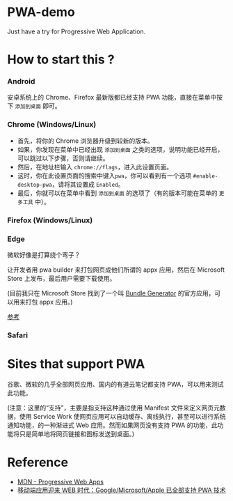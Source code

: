 # PWA-demo

Just have a try for Progressive Web Application.


# How to start this ?

### Android

安卓系统上的 Chrome、Firefox 最新版都已经支持 PWA 功能，直接在菜单中按下 `添加到桌面` 即可。

### Chrome (Windows/Linux)

- 首先，将你的 Chrome 浏览器升级到较新的版本。
- 如果，你发现在菜单中已经出现 `添加到桌面` 之类的选项，说明功能已经开启，可以跳过以下步骤，否则请继续。
- 然后，在地址栏输入 `chrome://flags`，进入此设置页面。
- 这时，你在此设置页面的搜索中键入`pwa`，你可以看到有一个选项 `#enable-desktop-pwa`，请将其设置成 `Enabled`。
- 最后，你就可以在菜单中看到 `添加到桌面` 的选项了（有的版本可能在菜单的 `更多工具` 中）。

### Firefox (Windows/Linux)

### Edge

微软好像是打算绕个弯子？

让开发者用 pwa builder 来打包网页成他们所谓的 appx 应用，然后在 Microsoft Store 上发布，最后用户需要下载使用。

(目前我只在 Microsoft Store 找到了一个叫 [Bundle Generator](https://www.microsoft.com/zh-cn/store/p/bundle-generator/9nblggh43pmq) 的官方应用，可以用来打包 appx 应用。)

[参考](https://blogs.windows.com/msedgedev/2018/02/06/welcoming-progressive-web-apps-edge-windows-10/#uifT4al7ZkQgfuHf.97)

### Safari


# Sites that support PWA

谷歌、微软的几乎全部网页应用、国内的有道云笔记都支持 PWA，可以用来测试此功能。

(注意：这里的“支持”，主要是指支持这种通过使用 Manifest 文件来定义网页元数据，使用 Service Work 使网页应用可以自动缓存、离线执行，甚至可以进行系统通知功能，的一种渐进式 Web 应用。然而如果网页没有支持 PWA 的功能，此功能将只是简单地将网页链接和图标发送到桌面。)


# Reference

- [MDN - Progressive Web Apps](https://developer.mozilla.org/en-US/docs/Web/Apps/Progressive)
- [移动端应用迎来 WEB 时代：Google/Microsoft/Apple 已全部支持 PWA 技术](https://zhuanlan.zhihu.com/p/34247322)
